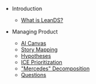 
- Introduction

  - [What is LeanDS?](quickstart.md)

- Managing Product

  - [AI Canvas](aicanvas.md)
  - [Story Mapping](storymapping.md)
  - [Hypotheses](hypotheses.md)  
  - [ICE Prioritization](prioritization.md)  
  - ["Mercedes" Decomposition](mercedes.md)
  - [Questions](questions.md)
